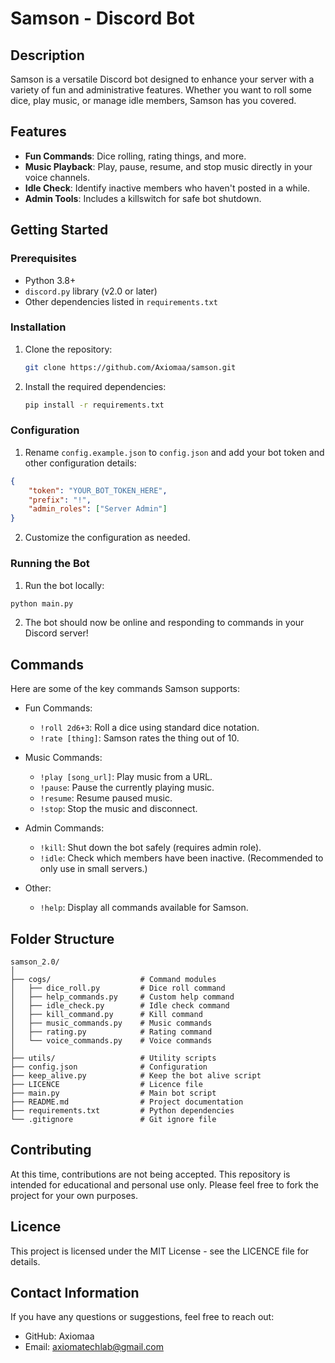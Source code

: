 # Samson - Discord Bot

## Description
Samson is a versatile Discord bot designed to enhance your server with a variety of fun and administrative features. Whether you want to roll some dice, play music, or manage idle members, Samson has you covered.

## Features
- **Fun Commands**: Dice rolling, rating things, and more.
- **Music Playback**: Play, pause, resume, and stop music directly in your voice channels.
- **Idle Check**: Identify inactive members who haven't posted in a while.
- **Admin Tools**: Includes a killswitch for safe bot shutdown.

## Getting Started

### Prerequisites
- Python 3.8+
- `discord.py` library (v2.0 or later)
- Other dependencies listed in `requirements.txt`

### Installation
1. Clone the repository:
   ```bash
   git clone https://github.com/Axiomaa/samson.git

2. Install the required dependencies:
    ```bash
    pip install -r requirements.txt

### Configuration
1. Rename `config.example.json` to `config.json` and add your bot token and other configuration details:
```json
{
    "token": "YOUR_BOT_TOKEN_HERE",
    "prefix": "!",
    "admin_roles": ["Server Admin"]
}
```
2. Customize the configuration as needed.

### Running the Bot
1. Run the bot locally:
```bash
python main.py
```
2. The bot should now be online and responding to commands in your Discord server!

## Commands
Here are some of the key commands Samson supports:

- Fun Commands:
    - `!roll 2d6+3`: Roll a dice using standard dice notation.
    - `!rate [thing]`: Samson rates the thing out of 10.

- Music Commands:
    - `!play [song_url]`: Play music from a URL.
    - `!pause`: Pause the currently playing music.
    - `!resume`: Resume paused music.
    - `!stop`: Stop the music and disconnect.

- Admin Commands:
    - `!kill`: Shut down the bot safely (requires admin role).
    - `!idle`: Check which members have been inactive. (Recommended to only use in small servers.)

- Other:
    - `!help`: Display all commands available for Samson.

## Folder Structure
```
samson_2.0/
│
├── cogs/                    # Command modules
│   ├── dice_roll.py         # Dice roll command
│   ├── help_commands.py     # Custom help command
│   ├── idle_check.py        # Idle check command
│   ├── kill_command.py      # Kill command
│   ├── music_commands.py    # Music commands
│   ├── rating.py            # Rating command
│   └── voice_commands.py    # Voice commands
│
├── utils/                   # Utility scripts
├── config.json              # Configuration
├── keep_alive.py            # Keep the bot alive script
├── LICENCE                  # Licence file
├── main.py                  # Main bot script
├── README.md                # Project documentation
├── requirements.txt         # Python dependencies
└── .gitignore               # Git ignore file
```

## Contributing
At this time, contributions are not being accepted. This repository is intended for educational and personal use only. Please feel free to fork the project for your own purposes.

## Licence
This project is licensed under the MIT License - see the LICENCE file for details.

## Contact Information
If you have any questions or suggestions, feel free to reach out:
- GitHub: Axiomaa
- Email: axiomatechlab@gmail.com
